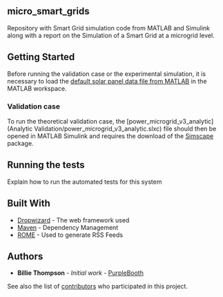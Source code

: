 ## micro_smart_grids

Repository with Smart Grid simulation code from MATLAB and Simulink along with a report on the Simulation of a Smart Grid at a microgrid level.

## Getting Started

Before running the validation case or the experimental simulation, it is necessary to load the [default solar panel data file from MATLAB](Simulation/default_PV_data.mat) in the MATLAB workspace. 

### Validation case

To run the theoretical validation case, the [power_microgrid_v3_analytic](Analytic Validation/power_microgrid_v3_analytic.slxc) file should then be opened in MATLAB Simulink and requires the download of the [Simscape](https://www.mathworks.com/products/simscape.html) package.

## Running the tests

Explain how to run the automated tests for this system




## Built With

* [Dropwizard](http://www.dropwizard.io/1.0.2/docs/) - The web framework used
* [Maven](https://maven.apache.org/) - Dependency Management
* [ROME](https://rometools.github.io/rome/) - Used to generate RSS Feeds


## Authors

* **Billie Thompson** - *Initial work* - [PurpleBooth](https://github.com/PurpleBooth)

See also the list of [contributors](https://github.com/your/project/contributors) who participated in this project.

